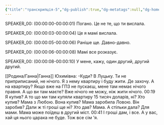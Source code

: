 ```yaml
---
{"title":"транскрипція-5","dg-publish":true,"dg-metatags":null,"dg-home":null,"permalink":"/transkripcziyi/transkripcziya-5/","dgPassFrontmatter":true,"noteIcon":""}
---
```



SPEAKER_00:
(00:00:00-00:00:01)  Погано. Це не те, що ти вислала.

SPEAKER_00:
(00:00:03-00:00:04)  Це я мамі вислала.

SPEAKER_00:
(00:00:05-00:00:06)  Раніше ще. Давно-давно.

SPEAKER_00:
(00:00:06-00:00:08)  Мамі все розказує.

SPEAKER_00:
(00:00:08-00:00:10)  У мене, кажу, один другий, другий другий.


 
[[Родина/Ганна\|Ганна]] Юхимівна:
-Куди? В Луцьку. Ти не приприписаний, не нічого. Я з нему квартиру і буду жити. Де захочу. А на квартиру? Якщо вже на ГПЗ не пускаєш, мене там немає нічого правня. А що ви там маєте? Вже нічого не можу, ніж жити нічого. 
00:19
Я купив? А то що ми там купяли квартиру 15 тисяч доларів, ні? Хто купив? Мама з Любою. Вона купив? Мама заробила Ловою. Він заробив? Дали ж ті гроші ще ні? Хто дав? Мама. А стільки дала? Для мами. Мама може поїдеш в другий міст. 
00:41
І гроші дам, і все. А у вас, хай ця нього царака не буде. Тож все сім 'я. 